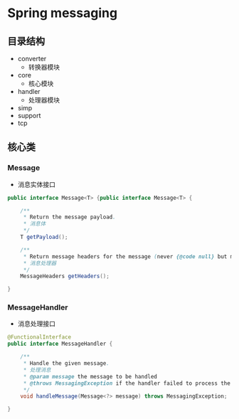 # Spring messaging
## 目录结构
- converter
    - 转换器模块
- core
    - 核心模块
- handler
    - 处理器模块
- simp
- support
- tcp

## 核心类
### Message 
- 消息实体接口
```java
public interface Message<T> {public interface Message<T> {

    /**
     * Return the message payload.
     * 消息体
     */
    T getPayload();

    /**
     * Return message headers for the message (never {@code null} but may be empty).
     * 消息处理器
     */
    MessageHeaders getHeaders();

}
```
### MessageHandler 
- 消息处理接口
```java
@FunctionalInterface
public interface MessageHandler {

    /**
     * Handle the given message.
     * 处理消息
     * @param message the message to be handled
     * @throws MessagingException if the handler failed to process the message
     */
    void handleMessage(Message<?> message) throws MessagingException;

}

```